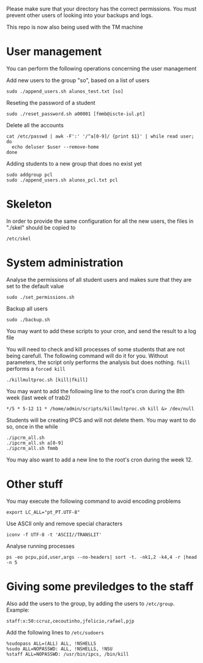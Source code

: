 Please make sure that your directory has the correct permissions.
You must prevent other users of looking into your backups and logs.

This repo is now also being used with the TM machine

# User management
You can perform the following operations concerning the user management

Add new users to the group "so", based on a list of users    

    sudo ./append_users.sh alunos_test.txt [so]

Reseting the password of a student 

    sudo ./reset_password.sh a00001 [fmmb@iscte-iul.pt]
   
Delete all the accounts 

    cat /etc/passwd | awk -F':' '/^a[0-9]/ {print $1}' | while read user; do
      echo deluser $user --remove-home
    done
   
Adding students to a new group that does no exist yet 

    sudo addgroup pcl
    sudo ./append_users.sh alunos_pcl.txt pcl
   

# Skeleton

In order to provide the same configuration for all the new users, the files in "./skel" should be copied to

	/etc/skel


# System administration

Analyse the permissions of all student users and makes sure that they are set to the default value

	sudo ./set_permissions.sh

Backup all users
	
	sudo ./backup.sh

You may want to add these scripts to your cron, and send the result to a log file


You will need to check and kill processes of some students that are not being carefull. The following command will do it for you. Without parameters, the script only performs the analysis but does nothing. `fkill` performs a `forced kill`
	
	./killmultproc.sh [kill|fkill]

You may want to add the following line to the root's cron during the 8th week (last week of trab2)

	*/5 * 5-12 11 * /home/admin/scripts/killmultproc.sh kill &> /dev/null

Students will be creating IPCS and will not delete them. You may want to do so, once in the while

	./ipcrm_all.sh
	./ipcrm_all.sh a[0-9]
	./ipcrm_all.sh fmmb

You may also want to add a new line to the root's cron during the week 12.

# Other stuff

You may execute the following command to avoid encoding problems

    export LC_ALL="pt_PT.UTF-8"

Use ASCII only and remove special characters 

    iconv -f UTF-8 -t 'ASCII//TRANSLIT'
   
Analyse running processes 

    ps -eo pcpu,pid,user,args --no-headers| sort -t. -nk1,2 -k4,4 -r |head -n 5


# Giving some previledges to the staff

Also add the users to the group, by adding the users to `/etc/group`. Example:
    
    staff:x:50:ccruz,cecoutinho,jfelicio,rafael,pjp

Add the following lines to `/etc/sudoers` 

    %sudopass ALL=(ALL) ALL, !NSHELLS
    %sudo ALL=NOPASSWD: ALL, !NSHELLS, !NSU
    %staff ALL=NOPASSWD: /usr/bin/ipcs, /bin/kill
